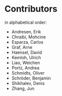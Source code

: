 <!-- ## Contributors -->
<!-- A reference list of all people associated with the project. -->
<!-- ADD YOURSELF HERE IN ALPHABETICAL ORDER -->
# Contributors
in alphabetical order:

- Andresen, Erik
- Chraibi, Mohcine
- Esparza, Carlos
- Graf, Arne
- Haensel, David
- Kemloh, Ulrich
- Liao, Weichen
- Portz, Andrea
- Schmidts, Oliver
- Schröder, Benjamin
- Shikhalev, Denis
- Zhang, Jun
